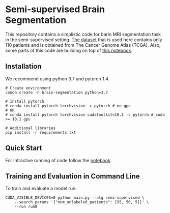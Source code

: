 # Semi-supervised Brain Segmentation

This repository contains a simplistic code for barin MRI segmentation task in the semi-supervised setting.
[The dataset](https://www.kaggle.com/mateuszbuda/lgg-mri-segmentation) that is used here contains only 110 patients and is obtained from The Cancer Genome Atlas (TCGA).
Also, some parts of this code are building on top of [this notebook](https://www.kaggle.com/mateuszbuda/brain-segmentation-pytorch).


## Installation
We recommend using python 3.7 and pytorch 1.4.

```
# Create environment
conda create -n brain-segmentation python=3.7

# Install pytorch
# conda install pytorch torchvision -c pytorch # no gpu
# OR
# conda install pytorch torchvision cudatoolkit=10.1 -c pytorch # cuda >= 10.1 gpu

# Additional libraries
pip install -r requirements.txt
```


## Quick Start
For intractive running of code follow the [notebook](notebook.ipynb).


## Training and Evaluation in Command Line
To train and evaluate a model run:

```
CUDA_VISIBLE_DEVICES=0 python main.py --alg semi-supervised \
    --search_params '{"num_unlabeled_patients": [95, 50, 5]}' \
    --run run0 
```
